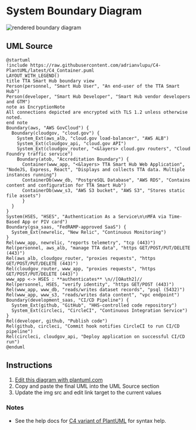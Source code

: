System Boundary Diagram
=======================

<img src="http://www.plantuml.com/plantuml/png/dLPHRnf747xdLqnvgB0LE3LsNw8e2W5YKu5DVRXMLLTesHlmAilkPMSEZAhyz-uSS71sMbMLR6xPc_bclfblTlb8h08NAzlumJXjYmpXYJcdTqaIrAQpDFnKp0l2eBrZTDpHVfMeB1ZbrhR8YwHtsPvOvVX-F4giOYIEMxDUj5R6OUZaWZtg_dvxFvqz3AVNiz7WQd3JRvqrsB15c4wxaAvKOBWkvZ3tXSjKsCBQuAOnmK3UjVBouT2-WURHz9umDEDErm6wh2qvWby0Fxt0R9uTS39Se_KHhORJF-msQzlh2Ee3L3u4ocLmDHr7FESPGH4Cd0xRd8rtDt6dqRKMj2IgPOkYRsuqOmOg861fAzysiQOm7QNmK-Sj5CuY4VYOTjWOGX3ihDE8qSjbuzE-8Ysr8M7xaCALN_UiBxBc6VpL0AWij6mk_JgQbSjENEzj0D8jCQvcWsSMf9coyrCpi5vbxRcooccfn2vGT_GfigrxLr5cAZSrYEva-2_MmHTSLlxzZrPjCT07EBhkNfB4BPd1P-4Kji11BHP60s5O6urx_6DDs0kDhjO1CyDAwbwzhQW3L79iRJQRc7XUowCkmGUSGpVFhT4bdEHqupFy9Nq3W-Sy8CKstA7IB6_wXl88inE7zjQYPYe1CyMg0-F2iiajWd74Kbk2K3Xdt5Aer7FhpyliCc4qySJBWEcl8-X7eBaYF3Jbhf_ASkz6i1_CVGPkOPP5s1LYuKETsp_6f8izU7e1yq9_GMvM6x9AsGSa8AcmXeMn8dz2fWhnMqF-lpLshMzTfuCq-icZH2gYlXtlImfT0WNfhgMFxj6DFtTXRHHCpGhRdnHX9Xq07s0o_0sq2b7gnq5OafgHKZ8Ddp6xwuudxTZHuDVHBLKgBVjU4w73JK1hjBGIDt0dwqCDZIjyGJ3spaIIPMCYZMXobCg9Uy3S1oPWjBX23bk1OPr3w_BouYowYkF9UNKSjPLoQecLDCIlF6ZXQZ1D9hTf_BYV9lt1Q30TrD0gYDUZ54a_6v4KVYsGcFuxw2kiYkp_1Dtxm_ls1v2kmpiuFrV7jYETdyEZIv8_RaKCR_zCafUrscjcZS4ijc0oyUJjw_0r8bNUrUW4L1abcs0OgImr8KD0xKDMSidfguNMpvSNRx-BGHVVmpXCcG2iSoqtJkwDunDT7gwNLJGxwBCtJ7fzc9WShN7uMfYxwpKQNXcM-PIHkKxR4Yp8OI8JdI68wiYmbpEj3g1Dq1QraLZbiZTy8UoXOrpk3eJ3o5KAFxaGgqmcnTmQUYe3x-fJPNaQpAzMXk79-ozoJPc5AEQG0R2NKmvsxFEAVGbs17bnaVGnjtuBwdZqGloZGciaMXHs1oV04UaZkan-MFmD" alt="rendered boundary diagram">

UML Source
----------

```
@startuml
!include https://raw.githubusercontent.com/adrianvlupu/C4-PlantUML/latest/C4_Container.puml
LAYOUT_WITH_LEGEND()
title TTA Smart Hub boundary view
Person(personnel, "Smart Hub User", "An end-user of the TTA Smart Hub")
Person(developer, "Smart Hub Developer", "Smart Hub vendor developers and GTM")
note as EncryptionNote
All connections depicted are encrypted with TLS 1.2 unless otherwise noted.
end note
Boundary(aws, "AWS GovCloud") {
  Boundary(cloudgov, "cloud.gov") {
    System_Ext(aws_alb, "cloud.gov load-balancer", "AWS ALB")
    System_Ext(cloudgov_api, "cloud.gov API")
    System_Ext(cloudgov_router, "<&layers> cloud.gov routers", "Cloud Foundry traffic service")
    Boundary(atob, "Accreditation Boundary") {
      Container(www_app, "<&layers> TTA Smart Hub Web Application", "NodeJS, Express, React", "Displays and collects TTA data. Multiple instances running")
      ContainerDb(www_db, "PostgreSQL Database", "AWS RDS", "Contains content and configuration for TTA Smart Hub")
      ContainerDb(www_s3, "AWS S3 bucket", "AWS S3", "Stores static file assets")
      }
  }
}
System(HSES, "HSES", "Authentication As a Service\n\nMFA via Time-Based App or PIV card")
Boundary(gsa_saas, "FedRAMP-approved SaaS") {
  System_Ext(newrelic, "New Relic", "Continuous Monitoring")
}
Rel(www_app, newrelic, "reports telemetry", "tcp (443)")
Rel(personnel, aws_alb, "manage TTA data", "https GET/POST/PUT/DELETE (443)")
Rel(aws_alb, cloudgov_router, "proxies requests", "https GET/POST/PUT/DELETE (443)")
Rel(cloudgov_router, www_app, "proxies requests", "https GET/POST/PUT/DELETE (443)")
www_app <-> HSES : **authenticates** \n//[OAuth2]//
Rel(personnel, HSES, "verify identity", "https GET/POST (443)")
Rel(www_app, www_db, "reads/writes dataset records", "psql (5432)")
Rel(www_app, www_s3, "reads/writes data content", "vpc endpoint")
Boundary(development_saas, "CI/CD Pipeline") {
  System_Ext(github, "GitHub", "HHS-controlled code repository")
  System_Ext(circleci, "CircleCI", "Continuous Integration Service")
}
Rel(developer, github, "Publish code")
Rel(github, circleci, "Commit hook notifies CircleCI to run CI/CD pipeline")
Rel(circleci, cloudgov_api, "Deploy application on successful CI/CD run")
@enduml
```

Instructions
------------

1. [Edit this diagram with plantuml.com](http://www.plantuml.com/plantuml/uml/dLPHRnf747xdLqnvgB0LE3LsNw8e2W5YKu5DVRXMLLTesHlmAilkPMSEZAhyz-uSS71sMbMLR6xPc_bclfblTlb8h08NAzlumJXjYmpXYJcdTqaIrAQpDFnKp0l2eBrZTDpHVfMeB1ZbrhR8YwHtsPvOvVX-F4giOYIEMxDUj5R6OUZaWZtg_dvxFvqz3AVNiz7WQd3JRvqrsB15c4wxaAvKOBWkvZ3tXSjKsCBQuAOnmK3UjVBouT2-WURHz9umDEDErm6wh2qvWby0Fxt0R9uTS39Se_KHhORJF-msQzlh2Ee3L3u4ocLmDHr7FESPGH4Cd0xRd8rtDt6dqRKMj2IgPOkYRsuqOmOg861fAzysiQOm7QNmK-Sj5CuY4VYOTjWOGX3ihDE8qSjbuzE-8Ysr8M7xaCALN_UiBxBc6VpL0AWij6mk_JgQbSjENEzj0D8jCQvcWsSMf9coyrCpi5vbxRcooccfn2vGT_GfigrxLr5cAZSrYEva-2_MmHTSLlxzZrPjCT07EBhkNfB4BPd1P-4Kji11BHP60s5O6urx_6DDs0kDhjO1CyDAwbwzhQW3L79iRJQRc7XUowCkmGUSGpVFhT4bdEHqupFy9Nq3W-Sy8CKstA7IB6_wXl88inE7zjQYPYe1CyMg0-F2iiajWd74Kbk2K3Xdt5Aer7FhpyliCc4qySJBWEcl8-X7eBaYF3Jbhf_ASkz6i1_CVGPkOPP5s1LYuKETsp_6f8izU7e1yq9_GMvM6x9AsGSa8AcmXeMn8dz2fWhnMqF-lpLshMzTfuCq-icZH2gYlXtlImfT0WNfhgMFxj6DFtTXRHHCpGhRdnHX9Xq07s0o_0sq2b7gnq5OafgHKZ8Ddp6xwuudxTZHuDVHBLKgBVjU4w73JK1hjBGIDt0dwqCDZIjyGJ3spaIIPMCYZMXobCg9Uy3S1oPWjBX23bk1OPr3w_BouYowYkF9UNKSjPLoQecLDCIlF6ZXQZ1D9hTf_BYV9lt1Q30TrD0gYDUZ54a_6v4KVYsGcFuxw2kiYkp_1Dtxm_ls1v2kmpiuFrV7jYETdyEZIv8_RaKCR_zCafUrscjcZS4ijc0oyUJjw_0r8bNUrUW4L1abcs0OgImr8KD0xKDMSidfguNMpvSNRx-BGHVVmpXCcG2iSoqtJkwDunDT7gwNLJGxwBCtJ7fzc9WShN7uMfYxwpKQNXcM-PIHkKxR4Yp8OI8JdI68wiYmbpEj3g1Dq1QraLZbiZTy8UoXOrpk3eJ3o5KAFxaGgqmcnTmQUYe3x-fJPNaQpAzMXk79-ozoJPc5AEQG0R2NKmvsxFEAVGbs17bnaVGnjtuBwdZqGloZGciaMXHs1oV04UaZkan-MFmD)
1. Copy and paste the final UML into the UML Source section
1. Update the img src and edit link target to the current values

### Notes

* See the help docs for [C4 variant of PlantUML](https://github.com/RicardoNiepel/C4-PlantUML) for syntax help.
